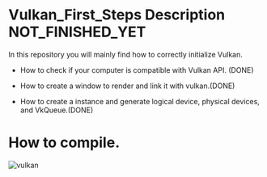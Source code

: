 # Vulkan_First_Steps Description NOT_FINISHED_YET 


In this repository you will mainly find how to correctly initialize Vulkan.

- How to check if your computer is compatible with Vulkan API. (DONE)

- How to create a window to render and link it with vulkan.(DONE)

- How to create a instance and generate logical device, physical devices, and VkQueue.(DONE) 

# How to compile. 



![vulkan](https://user-images.githubusercontent.com/105669319/177838560-4f14f3a3-90dd-4ca8-ad3d-5f4843da9ace.JPG)

